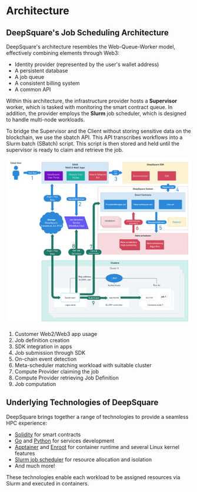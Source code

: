 # Architecture

## DeepSquare's Job Scheduling Architecture

DeepSquare's architecture resembles the Web-Queue-Worker model, effectively combining elements through Web3:

- Identity provider (represented by the user's wallet address)
- A persistent database
- A job queue
- A consistent billing system
- A common API

Within this architecture, the infrastructure provider hosts a **Supervisor** worker, which is tasked with monitoring the smart contract queue. In addition, the provider employs the **Slurm** job scheduler, which is designed to handle multi-node workloads.

To bridge the Supervisor and the Client without storing sensitive data on the blockchain, we use the sbatch API. This API transcribes workflows into a Slurm batch (SBatch) script. This script is then stored and held until the supervisor is ready to claim and retrieve the job.

![Deepsquare Architecture.drawio](.assets-deploy-deepsquare/image-226926804-7515f9e2-9f5f-43fc-b3f7-edc134be683f.png)

1. Customer Web2/Web3 app usage
1. Job definition creation
1. SDK integration in apps
1. Job submission through SDK
1. On-chain event detection
1. Meta-scheduler matching workload with suitable cluster
1. Compute Provider claiming the job
1. Compute Provider retrieving Job Definition
1. Job computation

## Underlying Technologies of DeepSquare

DeepSquare brings together a range of technologies to provide a seamless HPC experience:

- [Solidity](https://docs.soliditylang.org/en/latest/) for smart contracts
- [Go](https://go.dev) and [Python](https://www.python.org) for services development
- [Apptainer](https://apptainer.org) and [Enroot](https://github.com/NVIDIA/enroot) for container runtime and several Linux kernel features
- [Slurm job scheduler](https://slurm.schedmd.com/documentation.html) for resource allocation and isolation
- And much more!

These technologies enable each workload to be assigned resources via Slurm and executed in containers.
